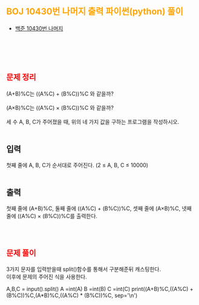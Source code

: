 # <span style="color:orange; font-size:17pt; font-weight:bold">BOJ 10430번 나머지 출력 파이썬(python)  풀이</span>

- [백준 10430번 나머지](https://www.acmicpc.net/problem/10430)
<br><br>

<br><br>

# <span style="color: red; font-size:15pt">문제 정리</span>
(A+B)%C는 ((A%C) + (B%C))%C 와 같을까? <br>
<br>
(A×B)%C는 ((A%C) × (B%C))%C 와 같을까? <br>
<br>
세 수 A, B, C가 주어졌을 때, 위의 네 가지 값을 구하는 프로그램을 작성하시오. <br>
<br>
## 입력 <br>
첫째 줄에 A, B, C가 순서대로 주어진다. (2 ≤ A, B, C ≤ 10000) <br>
<br>
## 출력 <br>
첫째 줄에 (A+B)%C, 둘째 줄에 ((A%C) + (B%C))%C, 셋째 줄에 (A×B)%C, 넷째 줄에 ((A%C) × (B%C))%C를 출력한다. <br>
<br><br>

# <span style="color: red; font-size:15pt">문제 풀이</span>
3가지 문자를 입력받을때 split()함수를 통해서 구분해준뒤 캐스팅한다. <br>
이후에 문제의 주어진 식을 사용한다. <br>
<p>
A,B,C = input().split()
A =int(A)
B =int(B)
C =int(C)
print((A+B)%C,((A%C) + (B%C))%C,(A*B)%C,((A%C) * (B%C))%C, sep='\n')
